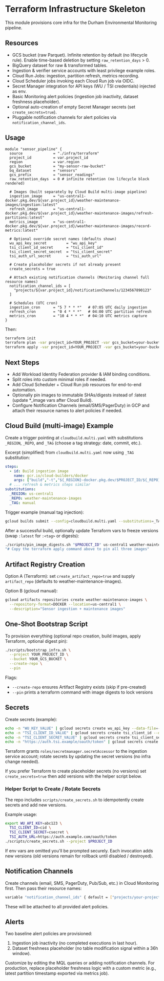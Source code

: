 # Terraform Infrastructure Skeleton

This module provisions core infra for the Durham Environmental Monitoring pipeline.

## Resources

* GCS bucket (raw Parquet). Infinite retention by default (no lifecycle rule). Enable time-based deletion by setting `raw_retention_days` > 0.
* BigQuery dataset for raw & transformed tables.
* Ingestion & verifier service accounts with least privilege example roles.
* Cloud Run Jobs: ingestion, partition refresh, metrics recording.
* Cloud Scheduler jobs invoking each Cloud Run job via OIDC.
* Secret Manager integration for API keys (WU / TSI credentials) injected as env.
* Basic Monitoring alert policies (ingestion job inactivity, dataset freshness placeholder).
* Optional auto-creation of empty Secret Manager secrets (set `create_secrets=true`).
* Pluggable notification channels for alert policies via `notification_channel_ids`.

## Usage

```hcl
module "sensor_pipeline" {
  source              = "./infra/terraform"
  project_id          = var.project_id
  region              = var.region
  gcs_bucket          = "my-sensor-raw-bucket"
  bq_dataset          = "sensors"
  gcs_prefix          = "sensor_readings"
  raw_retention_days  = 0 # infinite retention (no lifecycle block rendered)

  # Images (built separately by Cloud Build multi-image pipeline)
  ingestion_image     = "us-central1-docker.pkg.dev/${var.project_id}/weather-maintenance-images/ingestion:latest"
  refresh_image       = "us-central1-docker.pkg.dev/${var.project_id}/weather-maintenance-images/refresh-partitions:latest"
  metrics_image       = "us-central1-docker.pkg.dev/${var.project_id}/weather-maintenance-images/record-metrics:latest"

  # Optional override secret names (defaults shown)
  wu_api_key_secret         = "wu_api_key"
  tsi_client_id_secret      = "tsi_client_id"
  tsi_client_secret_secret  = "tsi_client_secret"
  tsi_auth_url_secret       = "tsi_auth_url"

  # Create placeholder secrets if not already present
  create_secrets = true

  # Attach existing notification channels (Monitoring channel full resource names)
  notification_channel_ids = [
    "projects/${var.project_id}/notificationChannels/1234567890123"
  ]

  # Schedules (UTC cron)
  ingestion_cron      = "5 7 * * *"   # 07:05 UTC daily ingestion
  refresh_cron        = "0 4 * * *"   # 04:00 UTC partition refresh
  metrics_cron        = "10 4 * * *"  # 04:10 UTC metrics capture
}
```

Then:

```bash
terraform init
terraform plan -var project_id=YOUR_PROJECT -var gcs_bucket=your-bucket-name
terraform apply -var project_id=YOUR_PROJECT -var gcs_bucket=your-bucket-name
```

## Next Steps

* Add Workload Identity Federation provider & IAM binding conditions.
* Split roles into custom minimal roles if needed.
* Add Cloud Scheduler + Cloud Run job resources for end-to-end automation.
* Optionally pin images to immutable SHAs/digests instead of :latest (update *_image vars after Cloud Build).
* Configure Notification Channels (email/SMS/PagerDuty) in GCP and attach their resource names to alert policies if needed.

## Cloud Build (multi-image) Example

Create a trigger pointing at `cloudbuild.multi.yaml` with substitutions `_REGION`, `_REPO`, and `_TAG` (choose a tag strategy: date, commit, etc.).

Excerpt (simplified) from `cloudbuild.multi.yaml` now using `_TAG` substitution:

```yaml
steps:
  - id: Build ingestion image
    name: gcr.io/cloud-builders/docker
    args: ["build","-t","${_REGION}-docker.pkg.dev/$PROJECT_ID/${_REPO}/ingestion:${_TAG}","-t","${_REGION}-docker.pkg.dev/$PROJECT_ID/${_REPO}/ingestion:latest","--build-arg","APP_SCRIPT=src/data_collection/daily_data_collector.py","."]
  # ... refresh & metrics steps similar
substitutions:
  _REGION: us-central1
  _REPO: weather-maintenance-images
  _TAG: manual
```

Trigger example (manual tag injection):

```bash
gcloud builds submit --config=cloudbuild.multi.yaml --substitutions=_TAG=$(date +%Y%m%d%H%M)
```

After a successful build, optionally update Terraform vars to freeze versions (swap `:latest` for `:<tag>` or digests):

```bash
./scripts/pin_image_digests.sh "$PROJECT_ID" us-central1 weather-maintenance-images
"# Copy the terraform apply command above to pin all three images" 
```

## Artifact Registry Creation

Option A (Terraform): set `create_artifact_repo=true` and supply `artifact_repo` (defaults to weather-maintenance-images).

Option B (gcloud manual):
 
```bash
gcloud artifacts repositories create weather-maintenance-images \
  --repository-format=DOCKER --location=us-central1 \
  --description="Sensor ingestion + maintenance images"
```

## One-Shot Bootstrap Script

To provision everything (optional repo creation, build images, apply Terraform, optional digest pin):

```bash
./scripts/bootstrap_infra.sh \
  --project YOUR_PROJECT_ID \
  --bucket YOUR_GCS_BUCKET \
  --create-repo \
  --pin
```

Flags:

* `--create-repo` ensures Artifact Registry exists (skip if pre-created)
* `--pin` prints a terraform command with image digests to lock versions

## Secrets

Create secrets (example):

```bash
echo -n "WU_KEY_VALUE" | gcloud secrets create wu_api_key --data-file=-
echo -n "TSI_CLIENT_ID_VALUE" | gcloud secrets create tsi_client_id --data-file=-
echo -n "TSI_CLIENT_SECRET_VALUE" | gcloud secrets create tsi_client_secret --data-file=-
echo -n "https://auth.tsi.example/oauth/token" | gcloud secrets create tsi_auth_url --data-file=-
```

Terraform grants `roles/secretmanager.secretAccessor` to the ingestion service account; rotate secrets by updating the secret versions (no infra change needed).

If you prefer Terraform to create placeholder secrets (no versions) set `create_secrets=true` then add versions with the helper script below.

### Helper Script to Create / Rotate Secrets

The repo includes `scripts/create_secrets.sh` to idempotently create secrets and add new versions.

Example usage:

```bash
export WU_API_KEY=abc123 \
  TSI_CLIENT_ID=cid \
  TSI_CLIENT_SECRET=csecret \
  TSI_AUTH_URL=https://auth.example.com/oauth/token
./scripts/create_secrets.sh --project $PROJECT_ID
```

If env vars are omitted you'll be prompted securely. Each invocation adds new versions (old versions remain for rollback until disabled / destroyed).

## Notification Channels

Create channels (email, SMS, PagerDuty, Pub/Sub, etc.) in Cloud Monitoring first. Then pass their resource names:

```bash
variable "notification_channel_ids" { default = ["projects/your-project/notificationChannels/123"] }
```

These will be attached to all provided alert policies.

## Alerts

Two baseline alert policies are provisioned:

1. Ingestion job inactivity (no completed executions in last hour).
2. Dataset freshness placeholder (no table modification signal within a 36h window).

Customize by editing the MQL queries or adding notification channels. For production, replace placeholder freshness logic with a custom metric (e.g., latest partition timestamp exported via metrics job).


